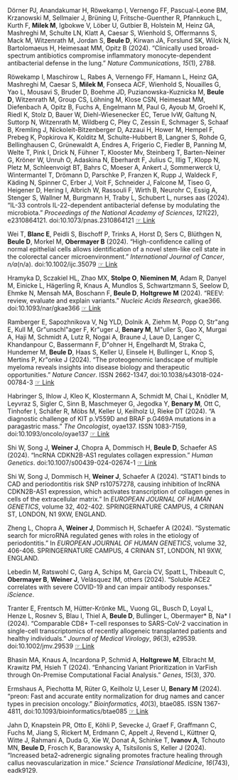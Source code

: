Dörner PJ, Anandakumar H, Röwekamp I, Vernengo FF, Pascual-Leone BM, Krzanowski M, Sellmaier J, Brüning U, Fritsche-Guenther R, Pfannkuch L, Kurth F,
**Milek M**, Igbokwe V, Löber U, Gutbier B, Holstein M, Heinz GA, Mashreghi M, Schulte LN, Klatt A, Caesar S, Wienhold S, Offermanns S, Mack M, Witzenrath
M, Jordan S, **Beule D**, Kirwan JA, Forslund SK, Wilck N, Bartolomaeus H, Heimesaat MM, Opitz B (2024). “Clinically used broad-spectrum antibiotics
compromise inflammatory monocyte-dependent antibacterial defense in the lung.” _Nature Communications_, *15*(1), 2788.

Röwekamp I, Maschirow L, Rabes A, Vernengo FF, Hamann L, Heinz GA, Mashreghi M, Caesar S, **Milek M**, Fonseca ACF, Wienhold S, Nouailles G, Yao L, Mousavi
S, Bruder D, Boehme JD, Puzianowska-Kuznicka M, **Beule D**, Witzenrath M, Group CS, Löhning M, Klose CSN, Heimesaat MM, Diefenbach A, Opitz B, Fuchs A,
Engelmann M, Paul G, Ayoub M, Groehl K, Riedl K, Stolz D, Bauer W, Diehl-Wiesenecker EC, Terue IvW, Galtung N, Suttorp N, Witzenrath M, Wildberg C, Pley
C, Zessin E, Schmager S, Schaaf B, Kremling J, Nickoleit-Bitzenberger D, Azzaui H, Hower M, Hempel F, Prebeg K, Popkirova K, Kolditz M, Schulte-Hubbert
B, Langner S, Rohde G, Bellinghausen C, Grϋnewaldt A, Endres A, Frigerio C, Fiedler B, Panning M, Welte T, Pink I, Drick N, Fϋhner T, Klooster Mv,
Steinberg T, Barten-Neiner G, Kröner W, Unruh O, Adaskina N, Eberhardt F, Julius C, Illig T, Klopp N, Pletz M, Schleenvoigt BT, Bahrs C, Moeser A,
Ankert J, Sommerwerck U, Wintermantel T, Drömann D, Parschke P, Franzen K, Rupp J, Waldeck F, Käding N, Spinner C, Erber J, Voit F, Schneider J, Falcone
M, Tiseo G, Heigener D, Hering I, Albrich W, Rassouli F, Wirth B, Neurohr C, Essig A, Stenger S, Wallner M, Burgmann H, Traby L, Schubert L, nurses aas
(2024). “IL-33 controls IL-22-dependent antibacterial defense by modulating the microbiota.” _Proceedings of the National Academy of Sciences_,
*121*(22), e2310864121. doi:10.1073/pnas.2310864121  [☞ Link](https://www.pnas.org/doi/abs/10.1073/pnas.2310864121)

Wei T, **Blanc E**, Peidli S, Bischoff P, Trinks A, Horst D, Sers C, Blüthgen N, **Beule D**, Morkel M, **Obermayer B** (2024). “High-confidence calling of normal
epithelial cells allows identification of a novel stem-like cell state in the colorectal cancer microenvironment.” _International Journal of Cancer_,
*n/a*(n/a). doi:10.1002/ijc.35079  [☞ Link](https://onlinelibrary.wiley.com/doi/abs/10.1002/ijc.35079)

Hramyka D, Sczakiel HL, Zhao MX, **Stolpe O**, **Nieminen M**, Adam R, Danyel M, Einicke L, Hägerling R, Knaus A, Mundlos S, Schwartzmann S, Seelow D, Ehmke N,
Mensah MA, Boschann F, **Beule D**, **Holtgrewe M** (2024). “REEV: review, evaluate and explain variants.” _Nucleic Acids Research_, gkae366.
doi:10.1093/nar/gkae366  [☞ Link](https://academic.oup.com/nar/advance-article/doi/10.1093/nar/gkae366/7676836)

Ramberger E, Sapozhnikova V, Ng YLD, Dolnik A, Ziehm M, Popp O, Str"ang E, Kull M, Gr"unschl"ager F, Kr"uger J, **Benary M**, M"uller S, Gao X, Murgai A,
Haji M, Schmidt A, Lutz R, Nogai A, Braune J, Laue D, Langer C, Khandanpour C, Bassermann F, D"ohner H, Engelhardt M, Straka C, Hundemer M, **Beule D**,
Haas S, Keller U, Einsele H, Bullinger L, Knop S, Mertins P, Kr"onke J (2024). “The proteogenomic landscape of multiple myeloma reveals insights into
disease biology and therapeutic opportunities.” _Nature Cancer_. ISSN 2662-1347, doi:10.1038/s43018-024-00784-3
 [☞ Link](https://doi.org/10.1038/s43018-024-00784-3)

Habringer S, Ihlow J, Kleo K, Klostermann A, Schmidt M, Chai L, Knödler M, Leyvraz S, Sigler C, Sinn B, Maschmeyer G, Jegodka Y, **Benary M**, Ott C,
Tinhofer I, Schäfer R, Möbs M, Keller U, Keilholz U, Rieke DT (2024). “A diagnostic challenge of KIT p.V559D and BRAF p.G469A mutations in a paragastric
mass.” _The Oncologist_, oyae137. ISSN 1083-7159, doi:10.1093/oncolo/oyae137  [☞ Link](https://doi.org/10.1093/oncolo/oyae137)

Shi W, Song J, **Weiner J**, Chopra A, Dommisch H, **Beule D**, Schaefer AS (2024). “lncRNA CDKN2B-AS1 regulates collagen expression.” _Human Genetics_.
doi:10.1007/s00439-024-02674-1  [☞ Link](https://doi.org/10.1007/s00439-024-02674-1)

Shi W, Song J, Dommisch H, **Weiner J**, Schaefer A (2024). “STAT1 binds to CAD and periodontitis risk SNP rs10757278, causing inhibition of lncRNA
CDKN2B-AS1 expression, which activates transcription of collagen genes in cells of the extracellular matrix.” In _EUROPEAN JOURNAL OF HUMAN GENETICS_,
volume 32, 402-402. SPRINGERNATURE CAMPUS, 4 CRINAN ST, LONDON, N1 9XW, ENGLAND.

Zheng L, Chopra A, **Weiner J**, Dommisch H, Schaefer A (2024). “Systematic search for microRNA regulated genes with roles in the etiology of
periodontitis.” In _EUROPEAN JOURNAL OF HUMAN GENETICS_, volume 32, 406-406. SPRINGERNATURE CAMPUS, 4 CRINAN ST, LONDON, N1 9XW, ENGLAND.

Lebedin M, Ratswohl C, Garg A, Schips M, García CV, Spatt L, Thibeault C, **Obermayer B**, **Weiner J**, Velásquez IM, others (2024). “Soluble ACE2 correlates
with severe COVID-19 and can impair antibody responses.” _iScience_.

Tranter E, Frentsch M, Hütter-Krönke ML, Vuong GL, Busch D, Loyal L, Henze L, Rosnev S, Blau I, Thiel A, **Beule D**, Bullinger L, Obermayer* B, Na* I
(2024). “Comparable CD8+ T-cell responses to SARS-CoV-2 vaccination in single-cell transcriptomics of recently allogeneic transplanted patients and
healthy individuals.” _Journal of Medical Virology_, *96*(3), e29539. doi:10.1002/jmv.29539  [☞ Link](https://onlinelibrary.wiley.com/doi/abs/10.1002/jmv.29539)

Bhasin MA, Knaus A, Incardona P, Schmid A, **Holtgrewe M**, Elbracht M, Krawitz PM, Hsieh T (2024). “Enhancing Variant Prioritization in VarFish through
On-Premise Computational Facial Analysis.” _Genes_, *15*(3), 370.

Ermshaus A, Piechotta M, Rüter G, Keilholz U, Leser U, **Benary M** (2024). “preon: Fast and accurate entity normalization for drug names and cancer types
in precision oncology.” _Bioinformatics_, *40*(3), btae085. ISSN 1367-4811, doi:10.1093/bioinformatics/btae085
 [☞ Link](https://doi.org/10.1093/bioinformatics/btae085)

Jahn D, Knapstein PR, Otto E, Köhli P, Sevecke J, Graef F, Graffmann C, Fuchs M, Jiang S, Rickert M, Erdmann C, Appelt J, Revend L, Küttner Q, Witte J,
Rahmani A, Duda G, Xie W, Donat A, Schinke T, **Ivanov A**, Tchouto MN, **Beule D**, Frosch K, Baranowsky A, Tsitsilonis S, Keller J (2024). “Increased
beta2-adrenergic signaling promotes fracture healing through callus neovascularization in mice.” _Science Translational Medicine_, *16*(743), eadk9129.
